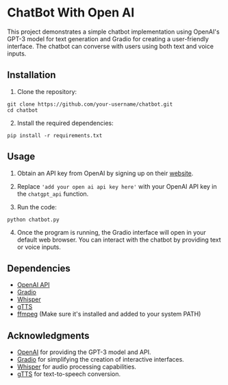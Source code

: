 

# ChatBot With Open AI 

This project demonstrates a simple chatbot implementation using OpenAI's GPT-3 model for text generation and Gradio for creating a user-friendly interface. The chatbot can converse with users using both text and voice inputs.

## Installation

1. Clone the repository:

```
git clone https://github.com/your-username/chatbot.git
cd chatbot
```

2. Install the required dependencies:

```
pip install -r requirements.txt
```

## Usage

1. Obtain an API key from OpenAI by signing up on their [website](https://openai.com/).

2. Replace `'add your open ai api key here'` with your OpenAI API key in the `chatgpt_api` function.

3. Run the code:

```
python chatbot.py
```

4. Once the program is running, the Gradio interface will open in your default web browser. You can interact with the chatbot by providing text or voice inputs.

## Dependencies

- [OpenAI API](https://openai.com/)
- [Gradio](https://gradio.app/)
- [Whisper](https://github.com/openai/whisper)
- [gTTS](https://pypi.org/project/gTTS/)
- [ffmpeg](https://ffmpeg.org/) (Make sure it's installed and added to your system PATH)

## Acknowledgments

- [OpenAI](https://openai.com/) for providing the GPT-3 model and API.
- [Gradio](https://gradio.app/) for simplifying the creation of interactive interfaces.
- [Whisper](https://github.com/openai/whisper) for audio processing capabilities.
- [gTTS](https://pypi.org/project/gTTS/) for text-to-speech conversion.


